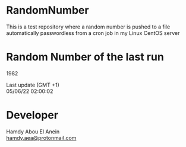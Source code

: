 # RandomNumber    
This is a test repository where a random number is pushed to a file automatically passwordless from a cron job in my Linux CentOS server    
# Random Number of the last run   
1982
      
Last update (GMT +1)    
05/06/22 02:00:02
# Developer    
Hamdy Abou El Anein   
hamdy.aea@protonmail.com

